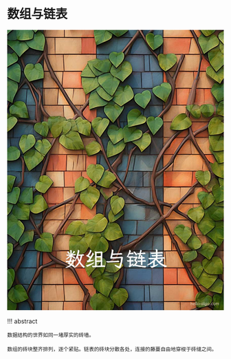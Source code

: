 # 数组与链表

![数组与链表](../assets/covers/chapter_array_and_linkedlist.jpg)

!!! abstract

    数据结构的世界如同一堵厚实的砖墙。

    数组的砖块整齐排列，逐个紧贴。链表的砖块分散各处，连接的藤蔓自由地穿梭于砖缝之间。
